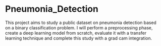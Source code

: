 # Pneumonia_Detection
This project aims to study a public dataset on pneumonia detection based on a binary classification problem. I will perform a preprocessing phase, create a deep learning model from scratch, evaluate it with a transfer learning technique and complete this study with a grad cam integration.
